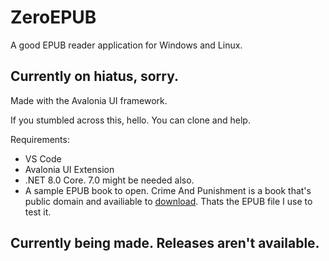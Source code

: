 # ZeroEPUB
A good EPUB reader application for Windows and Linux.

## Currently on hiatus, sorry.

Made with the Avalonia UI framework.

If you stumbled across this, hello. You can clone and help.

Requirements:
* VS Code
* Avalonia UI Extension
* .NET 8.0 Core. 7.0 might be needed also.
* A sample EPUB book to open. Crime And Punishment is a book that's public domain and availiable to [download](http://bbebooksthailand.com/phpscripts/bbdownload.php?ebookdownload=CrimePunishment-EPUB2). Thats the EPUB file I use to test it.

## Currently being made. Releases aren't available.
